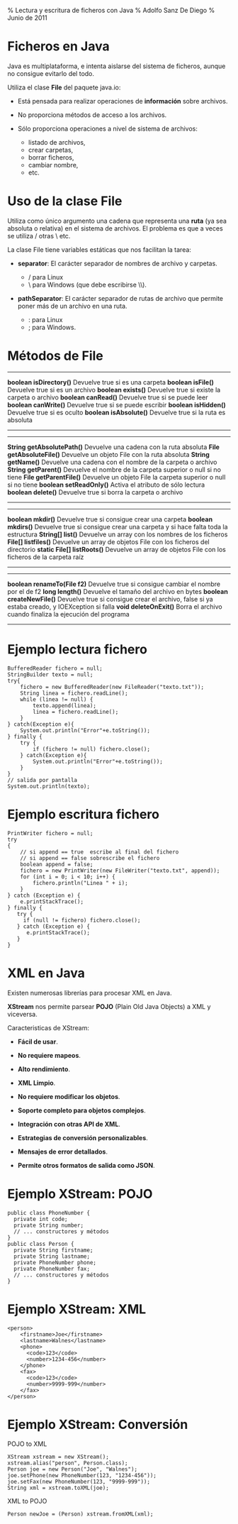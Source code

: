 % Lectura y escritura de ficheros con Java
% Adolfo Sanz De Diego
% Junio de 2011

# Ficheros en Java

Java es multiplataforma, e intenta aislarse del sistema de ficheros,
aunque no consigue evitarlo del todo.

Utiliza el clase **File** del paquete java.io:

-  Está pensada para realizar operaciones de **información** sobre archivos.

-  No proporciona métodos de acceso a los archivos.

-  Sólo proporciona operaciones a nivel de sistema de archivos:
    - listado de archivos,
    - crear carpetas,
    - borrar ficheros,
    - cambiar nombre,
    - etc.

# Uso de la clase File

Utiliza como único argumento una cadena que representa
una **ruta** (ya sea absoluta o relativa) en el sistema de archivos.
El problema es que a veces se utiliza / otras \\ etc.

La clase File tiene variables estáticas que nos facilitan la tarea:

-  **separator**: El carácter separador de nombres de archivo y carpetas.
    - / para Linux
    - \\ para Windows (que debe escribirse \\\\).

-  **pathSeparator**: El carácter separador de rutas de archivo que
    permite poner más de un archivo en una ruta.
    - : para Linux 
    - ; para Windows.

# Métodos de  File

- --------------------------- --------------------------------------------------
**boolean isDirectory()**     Devuelve true si es una carpeta
**boolean isFile()**          Devuelve true si es un archivo
**boolean exists()**          Devuelve true si existe la carpeta o archivo
**boolean canRead()**         Devuelve true si se puede leer
**boolean canWrite()**        Devuelve true si se puede escribir
**boolean isHidden()**        Devuelve true si es oculto
**boolean isAbsolute()**      Devuelve true si la ruta es absoluta

- --------------------------- --------------------------------------------------

- --------------------------- --------------------------------------------------
**String getAbsolutePath()**  Devuelve una cadena con la ruta absoluta
**File getAbsoluteFile()**    Devuelve un objeto File con la ruta absoluta
**String getName()**          Devuelve una cadena con el nombre de la carpeta o archivo
**String getParent()**        Devuelve el nombre de la carpeta superior o null si no tiene
**File getParentFile()**      Devuelve un objeto File la carpeta superior o null si no tiene
**boolean setReadOnly()**     Activa el atributo de sólo lectura
**boolean delete()**          Devuelve true si borra la carpeta o archivo 

- --------------------------- --------------------------------------------------

- --------------------------- --------------------------------------------------
**boolean mkdir()**           Devuelve true si consigue crear una carpeta
**boolean mkdirs()**          Devuelve true si consigue crear una carpeta y si hace falta toda la estructura
**String[] list()**           Devuelve un array con los nombres de los ficheros
**File[] listfiles()**        Devuelve un array de objetos File con los ficheros del directorio
**static File[] listRoots()** Devuelve un array de objetos File con los ficheros de la carpeta raíz

- --------------------------- --------------------------------------------------

- --------------------------- --------------------------------------------------
**boolean renameTo(File f2)** Devuelve true si consigue cambiar el nombre por el de f2
**long length()**             Devuelve el tamaño del archivo en bytes
**boolean createNewFile()**   Devuelve true si consigue crear el archivo,
                              false si ya estaba creado, y IOEXception si falla
**void deleteOnExit()**       Borra el archivo cuando finaliza la ejecución del programa

- --------------------------- --------------------------------------------------

# Ejemplo lectura fichero

~~~~~~~~~~~~~~~~~~~~~~~~~~~~~~~~~~~~~~~~~~~~~~~~~~~~~~~~~~~~~~~~~~~~~~~~~~~~~~~~
BufferedReader fichero = null;
StringBuilder texto = null;
try{
    fichero = new BufferedReader(new FileReader("texto.txt"));
    String linea = fichero.readLine();
    while (linea != null) {
        texto.append(linea);
        linea = fichero.readLine();
    }
} catch(Exception e){
    System.out.println("Error"+e.toString());
} finally {
    try {
        if (fichero != null) fichero.close();
    } catch(Exception e){
        System.out.println("Error"+e.toString());
    }
}
// salida por pantalla
System.out.println(texto);
~~~~~~~~~~~~~~~~~~~~~~~~~~~~~~~~~~~~~~~~~~~~~~~~~~~~~~~~~~~~~~~~~~~~~~~~~~~~~~~~

# Ejemplo escritura fichero

~~~~~~~~~~~~~~~~~~~~~~~~~~~~~~~~~~~~~~~~~~~~~~~~~~~~~~~~~~~~~~~~~~~~~~~~~~~~~~~~
PrintWriter fichero = null;
try
{
    // si append == true  escribe al final del fichero
    // si append == false sobrescribe el fichero
    boolean append = false;
    fichero = new PrintWriter(new FileWriter("texto.txt", append));
    for (int i = 0; i < 10; i++) {
        fichero.println("Linea " + i);
    }
} catch (Exception e) {
    e.printStackTrace();
} finally {
   try {
     if (null != fichero) fichero.close();
   } catch (Exception e) {
      e.printStackTrace();
   }
}
~~~~~~~~~~~~~~~~~~~~~~~~~~~~~~~~~~~~~~~~~~~~~~~~~~~~~~~~~~~~~~~~~~~~~~~~~~~~~~~~

# XML en Java

Existen numerosas librerías para procesar XML en Java.

**XStream** nos permite parsear **POJO** (Plain Old Java Objects) a XML y viceversa.

Caracteristicas de XStream:

-  **Fácil de usar**.

-  **No requiere mapeos**.

-  **Alto rendimiento**.

-  **XML Limpio**.

-  **No requiere modificar los objetos**.

-  **Soporte completo para objetos complejos**.

-  **Integración con otras API de XML**.

-  **Estrategias de conversión personalizables**.

-  **Mensajes de error detallados**.

-  **Permite otros formatos de salida como JSON**.

# Ejemplo XStream: POJO

~~~~~~~~~~~~~~~~~~~~~~~~~~~~~~~~~~~~~~~~~~~~~~~~~~~~~~~~~~~~~~~~~~~~~~~~~~~~~~~~
public class PhoneNumber {
  private int code;
  private String number;
  // ... constructores y métodos
}
public class Person {
  private String firstname;
  private String lastname;
  private PhoneNumber phone;
  private PhoneNumber fax;
  // ... constructores y métodos
}
~~~~~~~~~~~~~~~~~~~~~~~~~~~~~~~~~~~~~~~~~~~~~~~~~~~~~~~~~~~~~~~~~~~~~~~~~~~~~~~~

# Ejemplo XStream: XML

~~~~~~~~~~~~~~~~~~~~~~~~~~~~~~~~~~~~~~~~~~~~~~~~~~~~~~~~~~~~~~~~~~~~~~~~~~~~~~~~
<person>
    <firstname>Joe</firstname>
    <lastname>Walnes</lastname>
    <phone>
      <code>123</code>
      <number>1234-456</number>
    </phone>
    <fax>
      <code>123</code>
      <number>9999-999</number>
    </fax>
</person>
~~~~~~~~~~~~~~~~~~~~~~~~~~~~~~~~~~~~~~~~~~~~~~~~~~~~~~~~~~~~~~~~~~~~~~~~~~~~~~~~

# Ejemplo XStream: Conversión

POJO to XML

~~~~~~~~~~~~~~~~~~~~~~~~~~~~~~~~~~~~~~~~~~~~~~~~~~~~~~~~~~~~~~~~~~~~~~~~~~~~~~~~
XStream xstream = new XStream();
xstream.alias("person", Person.class);
Person joe = new Person("Joe", "Walnes");
joe.setPhone(new PhoneNumber(123, "1234-456"));
joe.setFax(new PhoneNumber(123, "9999-999"));
String xml = xstream.toXML(joe);
~~~~~~~~~~~~~~~~~~~~~~~~~~~~~~~~~~~~~~~~~~~~~~~~~~~~~~~~~~~~~~~~~~~~~~~~~~~~~~~~

XML to POJO

~~~~~~~~~~~~~~~~~~~~~~~~~~~~~~~~~~~~~~~~~~~~~~~~~~~~~~~~~~~~~~~~~~~~~~~~~~~~~~~~
Person newJoe = (Person) xstream.fromXML(xml);
~~~~~~~~~~~~~~~~~~~~~~~~~~~~~~~~~~~~~~~~~~~~~~~~~~~~~~~~~~~~~~~~~~~~~~~~~~~~~~~~

